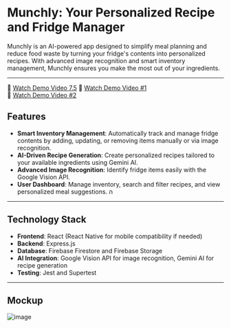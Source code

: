 # Munchly: Your Personalized Recipe and Fridge Manager

Munchly is an AI-powered app designed to simplify meal planning and reduce food waste by turning your fridge's contents into personalized recipes. With advanced image recognition and smart inventory management, Munchly ensures you make the most out of your ingredients.

---
🎥 [Watch Demo Video 7.5](client/assets/recording_7.5.mp4) 
🎥 [Watch Demo Video #1](client/assets/recording1_github.mp4)  
🎥 [Watch Demo Video #2](client/assets/recording2_github.mp4)

## Features

- **Smart Inventory Management**: Automatically track and manage fridge contents by adding, updating, or removing items manually or via image recognition.
- **AI-Driven Recipe Generation**: Create personalized recipes tailored to your available ingredients using Gemini AI.
- **Advanced Image Recognition**: Identify fridge items easily with the Google Vision API.
- **User Dashboard**: Manage inventory, search and filter recipes, and view personalized meal suggestions.
ה
---

## Technology Stack

- **Frontend**: React (React Native for mobile compatibility if needed)
- **Backend**: Express.js
- **Database**: Firebase Firestore and Firebase Storage
- **AI Integration**: Google Vision API for image recognition, Gemini AI for recipe generation
- **Testing**: Jest and Supertest

---

## Mockup

![image](https://github.com/user-attachments/assets/ca27b223-7161-4f07-9c68-46f0d433d81d)

